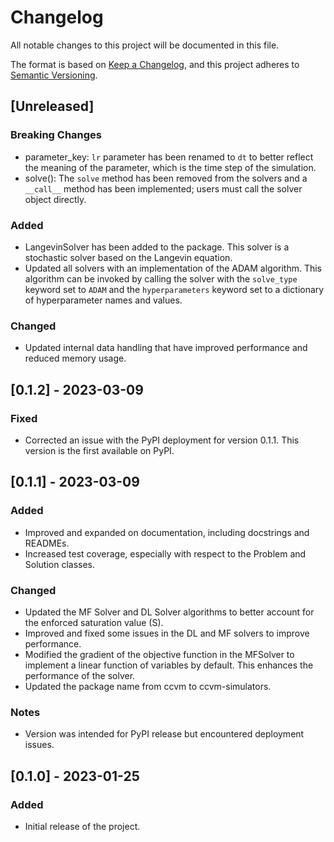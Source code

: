 # Changelog

All notable changes to this project will be documented in this file.

The format is based on [Keep a Changelog](https://keepachangelog.com/en/1.0.0/),
and this project adheres to [Semantic Versioning](https://semver.org/spec/v2.0.0.html).

## [Unreleased]
### Breaking Changes
- parameter_key: `lr` parameter has been renamed to `dt` to better reflect the meaning of the parameter, which is the time step of the simulation.
- solve(): The `solve` method has been removed from the solvers and a `__call__` method has been implemented; users must call the solver object directly.

### Added
- LangevinSolver has been added to the package. This solver is a stochastic solver based on the Langevin equation.
- Updated all solvers with an implementation of the ADAM algorithm. This algorithm can be invoked by calling the solver with the `solve_type` keyword set to `ADAM` and the `hyperparameters` keyword set to a dictionary of hyperparameter names and values.

### Changed
- Updated internal data handling that have improved performance and reduced memory usage.

## [0.1.2] - 2023-03-09
### Fixed
- Corrected an issue with the PyPI deployment for version 0.1.1. This version is the first available on PyPI.

## [0.1.1] - 2023-03-09
### Added
- Improved and expanded on documentation, including docstrings and READMEs.
- Increased test coverage, especially with respect to the Problem and Solution classes.

### Changed
- Updated the MF Solver and DL Solver algorithms to better account for the enforced saturation value (S).
- Improved and fixed some issues in the DL and MF solvers to improve performance.
- Modified the gradient of the objective function in the MFSolver to implement a linear function of variables by default. This enhances the performance of the solver.
- Updated the package name from ccvm to ccvm-simulators.

### Notes
- Version was intended for PyPI release but encountered deployment issues.


## [0.1.0] - 2023-01-25
### Added
- Initial release of the project.
